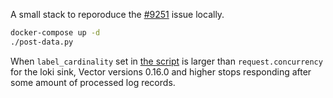 A small stack to reporoduce the [#9251](https://github.com/vectordotdev/vector/issues/9251) issue locally.

```sh
docker-compose up -d
./post-data.py
```

When `label_cardinality` set in [the script](./post-data.py) is larger than `request.concurrency`
for the loki sink, Vector versions 0.16.0 and higher stops responding after some amount of processed
log records.
